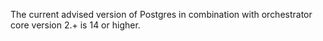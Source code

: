 The current advised version of Postgres in combination with orchestrator core version 2.+ is 14 or higher.